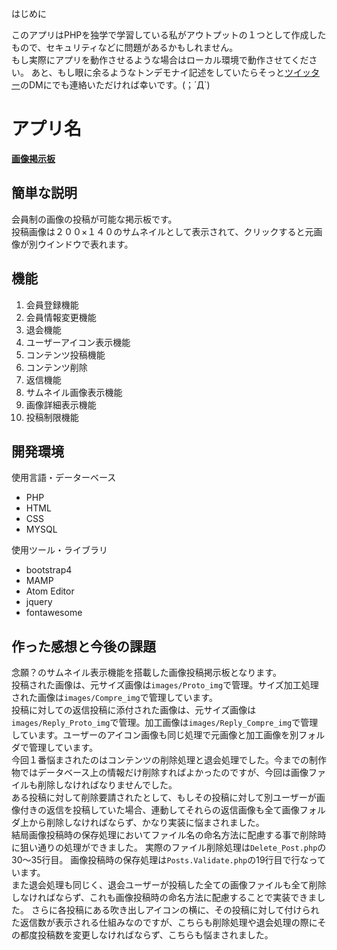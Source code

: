 はじめに

このアプリはPHPを独学で学習している私がアウトプットの１つとして作成したもので、セキュリティなどに問題があるかもしれません。  
もし実際にアプリを動作させるような場合はローカル環境で動作させてください。
あと、もし眼に余るようなトンデモナイ記述をしていたらそっと<a href="https://twitter.com/float_top">ツイッター</a>のDMにでも連絡いただければ幸いです。(；´Д`)


アプリ名
====
**<a href="https://board.kagomeee.com/">画像掲示板</a>**

## 簡単な説明
会員制の画像の投稿が可能な掲示板です。  
投稿画像は２００×１４０のサムネイルとして表示されて、クリックすると元画像が別ウインドウで表れます。


## 機能
1. 会員登録機能
1. 会員情報変更機能
1. 退会機能
1. ユーザーアイコン表示機能
1. コンテンツ投稿機能
1. コンテンツ削除
1. 返信機能
1. サムネイル画像表示機能
1. 画像詳細表示機能
1. 投稿制限機能


## 開発環境
使用言語・データーベース
* PHP
* HTML
* CSS
* MYSQL  

使用ツール・ライブラリ
* bootstrap4
* MAMP
* Atom Editor  
* jquery
* fontawesome


## 作った感想と今後の課題  

念願？のサムネイル表示機能を搭載した画像投稿掲示板となります。  
投稿された画像は、元サイズ画像は`images/Proto_img`で管理。サイズ加工処理された画像は`images/Compre_img`で管理しています。  
投稿に対しての返信投稿に添付された画像は、元サイズ画像は`images/Reply_Proto_img`で管理。加工画像は`images/Reply_Compre_img`で管理しています。ユーザーのアイコン画像も同じ処理で元画像と加工画像を別フォルダで管理しています。  
今回１番悩まされたのはコンテンツの削除処理と退会処理でした。今までの制作物ではデータベース上の情報だけ削除すればよかったのですが、今回は画像ファイルも削除しなければなりませんでした。  
ある投稿に対して削除要請されたとして、もしその投稿に対して別ユーザーが画像付きの返信を投稿していた場合、連動してそれらの返信画像も全て画像フォルダ上から削除しなければならず、かなり実装に悩まされました。  
結局画像投稿時の保存処理においてファイル名の命名方法に配慮する事で削除時に狙い通りの処理ができました。
実際のファイル削除処理は`Delete_Post.php`の30〜35行目。 画像投稿時の保存処理は`Posts.Validate.php`の19行目で行なっています。    
また退会処理も同じく、退会ユーザーが投稿した全ての画像ファイルも全て削除しなければならず、これも画像投稿時の命名方法に配慮することで実装できました。
さらに各投稿にある吹き出しアイコンの横に、その投稿に対して付けられた返信数が表示される仕組みなのですが、こちらも削除処理や退会処理の際にその都度投稿数を変更しなければならず、こちらも悩まされました。
